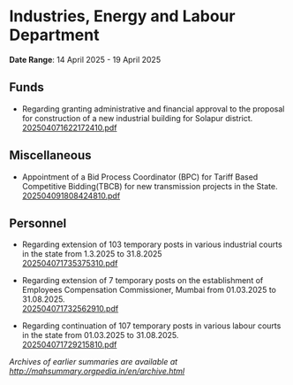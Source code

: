 # Industries, Energy and Labour Department

**Date Range**: 14 April 2025 - 19 April 2025


## Funds
- Regarding granting administrative and financial approval to the proposal for construction of a new industrial building for Solapur district.\
  [202504071622172410.pdf](https://gr.maharashtra.gov.in/Site/Upload/Government%20Resolutions/English/202504071622172410.pdf)

## Miscellaneous
- Appointment of a Bid Process Coordinator (BPC)  for Tariff Based Competitive Bidding(TBCB) for new transmission projects in the State.\
  [202504091808424810.pdf](https://gr.maharashtra.gov.in/Site/Upload/Government%20Resolutions/English/202504091808424810.pdf)

## Personnel
- Regarding extension of 103 temporary posts in various industrial courts in the state from 1.3.2025 to 31.8.2025\
  [202504071735375310.pdf](https://gr.maharashtra.gov.in/Site/Upload/Government%20Resolutions/English/202504071735375310.pdf)

- Regarding extension of 7 temporary posts on the establishment of Employees Compensation Commissioner, Mumbai from 01.03.2025 to 31.08.2025.\
  [202504071732562910.pdf](https://gr.maharashtra.gov.in/Site/Upload/Government%20Resolutions/English/202504071732562910.pdf)

- Regarding continuation of 107 temporary posts in various labour courts in the state from 01.03.2025 to 31.08.2025.\
  [202504071729215810.pdf](https://gr.maharashtra.gov.in/Site/Upload/Government%20Resolutions/English/202504071729215810.pdf)


*Archives of earlier summaries are available at http://mahsummary.orgpedia.in/en/archive.html*